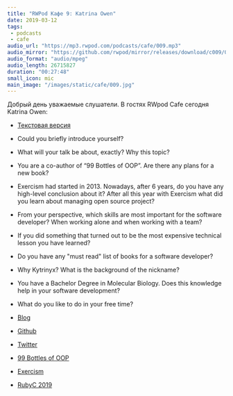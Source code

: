```yaml
---
title: "RWPod Кафе 9: Katrina Owen"
date: 2019-03-12
tags:
 - podcasts
 - cafe
audio_url: "https://mp3.rwpod.com/podcasts/cafe/009.mp3"
audio_mirror: "https://github.com/rwpod/mirror/releases/download/c009/009.mp3"
audio_format: "audio/mpeg"
audio_length: 26715827
duration: "00:27:48"
small_icon: mic
main_image: "/images/static/cafe/009.jpg"
---
```


Добрый день уважаемые слушатели. В гостях RWpod Cafe сегодня Katrina Owen:

 - [Текстовая версия](https://rubyc.eu/posts/97)

 - Could you briefly introduce yourself?
 - What will your talk be about, exactly? Why this topic?
 - You are a co-author of “99 Bottles of OOP”. Are there any plans for a new book?
 - Exercism had started in 2013. Nowadays, after 6 years, do you have any high-level conclusion about it? After all this year with Exercism what did you learn about managing open source project?
 - From your perspective, which skills are most important for the software developer? When working alone and when working with a team?
 - If you did something that turned out to be the most expensive technical lesson you have learned?
 - Do you have any "must read" list of books for a software developer?
 - Why Kytrinyx? What is the background of the nickname?
 - You have a Bachelor Degree in Molecular Biology. Does this knowledge help in your software development?
 - What do you like to do in your free time?

 - [Blog](http://www.kytrinyx.com/)
 - [Github](https://github.com/kytrinyx)
 - [Twitter](https://twitter.com/kytrinyx)
 - [99 Bottles of OOP](https://www.sandimetz.com/99bottles)
 - [Exercism](https://exercism.io/)
 - [RubyC 2019](https://rubyc.eu/)

<!--more-->
